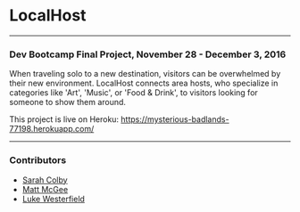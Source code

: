 # LocalHost
___
### Dev Bootcamp Final Project, November 28 - December 3, 2016
When traveling solo to a new destination, visitors can be overwhelmed by their new environment. LocalHost connects area hosts, who specialize in categories like 'Art', 'Music', or 'Food & Drink', to visitors looking for someone to show them around.

This project is live on Heroku: https://mysterious-badlands-77198.herokuapp.com/
___
### Contributors
- [Sarah Colby](https://github.com/vernistage)
- [Matt McGee](https://github.com/m-mcgee)
- [Luke Westerfield](https://github.com/lsw0011)
